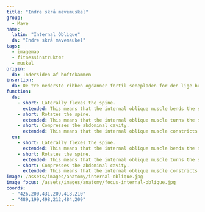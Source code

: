```yaml
---
title: "Indre skrå mavemuskel"
group:
  - Mave
name:
  latin: "Internal Oblique"
  da: "Indre skrå mavemsukel"
tags:
  - imagemap
  - fitnessinstruktør
  - muskel
origin: 
  da: Indersiden af hoftekammen
insertion: 
  da: De tre nederste ribben ogdanner fortil senepladen for den lige bugmuskel sammen med den ydre skrå og den tværgående og mødes med den modsatte sides muskel i den hvide linie.
function:
  da:
    - short: Laterally flexes the spine.
      extended: This means that the internal oblique muscle bends the spine to the side (i.e. it moves the ribcage downward to the side towards the pelvis).
    - short: Rotates the spine.
      extended: This means that the internal oblique muscle turns the spine to the side (i.e. it twists the torso).
    - short: Compresses the abdominal cavity.
      extended: This means that the internal oblique muscle constricts the organs of the abdominal cavity and can increase intra-abdominal pressure (i.e. such as during a valsalva maneuver).
  en:
    - short: Laterally flexes the spine.
      extended: This means that the internal oblique muscle bends the spine to the side (i.e. it moves the ribcage downward to the side towards the pelvis).
    - short: Rotates the spine.
      extended: This means that the internal oblique muscle turns the spine to the side (i.e. it twists the torso).
    - short: Compresses the abdominal cavity.
      extended: This means that the internal oblique muscle constricts the organs of the abdominal cavity and can increase intra-abdominal pressure (i.e. such as during a valsalva maneuver).
image: /assets/images/anatomy/internal-oblique.jpg
image_focus: /assets/images/anatomy/focus-internal-oblique.jpg
coords:
  - "426,200,431,209,418,210"
  - "489,199,498,212,484,209"
---
```

